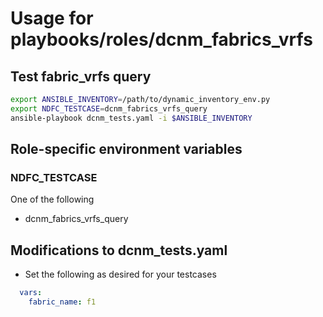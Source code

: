 # Usage for playbooks/roles/dcnm_fabrics_vrfs

## Test fabric_vrfs query

```bash
export ANSIBLE_INVENTORY=/path/to/dynamic_inventory_env.py
export NDFC_TESTCASE=dcnm_fabrics_vrfs_query
ansible-playbook dcnm_tests.yaml -i $ANSIBLE_INVENTORY
```

## Role-specific environment variables

### NDFC_TESTCASE

One of the following

- dcnm_fabrics_vrfs_query

## Modifications to dcnm_tests.yaml

- Set the following as desired for your testcases

```yaml
  vars:
    fabric_name: f1
```